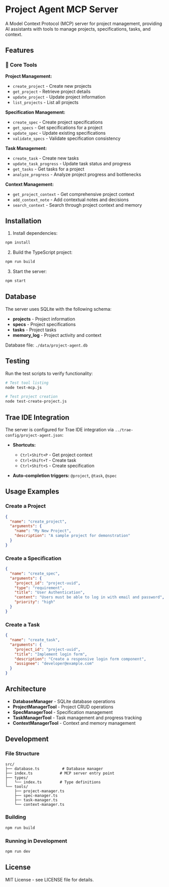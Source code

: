 # Project Agent MCP Server

A Model Context Protocol (MCP) server for project management, providing AI assistants with tools to manage projects, specifications, tasks, and context.

## Features

### 🚀 Core Tools

**Project Management:**
- `create_project` - Create new projects
- `get_project` - Retrieve project details
- `update_project` - Update project information
- `list_projects` - List all projects

**Specification Management:**
- `create_spec` - Create project specifications
- `get_specs` - Get specifications for a project
- `update_spec` - Update existing specifications
- `validate_specs` - Validate specification consistency

**Task Management:**
- `create_task` - Create new tasks
- `update_task_progress` - Update task status and progress
- `get_tasks` - Get tasks for a project
- `analyze_progress` - Analyze project progress and bottlenecks

**Context Management:**
- `get_project_context` - Get comprehensive project context
- `add_context_note` - Add contextual notes and decisions
- `search_context` - Search through project context and memory

## Installation

1. Install dependencies:
```bash
npm install
```

2. Build the TypeScript project:
```bash
npm run build
```

3. Start the server:
```bash
npm start
```

## Database

The server uses SQLite with the following schema:

- **projects** - Project information
- **specs** - Project specifications
- **tasks** - Project tasks
- **memory_log** - Project activity and context

Database file: `./data/project-agent.db`

## Testing

Run the test scripts to verify functionality:

```bash
# Test tool listing
node test-mcp.js

# Test project creation
node test-create-project.js
```

## Trae IDE Integration

The server is configured for Trae IDE integration via `../trae-config/project-agent.json`:

- **Shortcuts:**
  - `Ctrl+Shift+P` - Get project context
  - `Ctrl+Shift+T` - Create task
  - `Ctrl+Shift+S` - Create specification

- **Auto-completion triggers:** `@project`, `@task`, `@spec`

## Usage Examples

### Create a Project
```json
{
  "name": "create_project",
  "arguments": {
    "name": "My New Project",
    "description": "A sample project for demonstration"
  }
}
```

### Create a Specification
```json
{
  "name": "create_spec",
  "arguments": {
    "project_id": "project-uuid",
    "type": "requirement",
    "title": "User Authentication",
    "content": "Users must be able to log in with email and password",
    "priority": "high"
  }
}
```

### Create a Task
```json
{
  "name": "create_task",
  "arguments": {
    "project_id": "project-uuid",
    "title": "Implement login form",
    "description": "Create a responsive login form component",
    "assignee": "developer@example.com"
  }
}
```

## Architecture

- **DatabaseManager** - SQLite database operations
- **ProjectManagerTool** - Project CRUD operations
- **SpecManagerTool** - Specification management
- **TaskManagerTool** - Task management and progress tracking
- **ContextManagerTool** - Context and memory management

## Development

### File Structure
```
src/
├── database.ts          # Database manager
├── index.ts            # MCP server entry point
├── types/
│   └── index.ts        # Type definitions
└── tools/
    ├── project-manager.ts
    ├── spec-manager.ts
    ├── task-manager.ts
    └── context-manager.ts
```

### Building
```bash
npm run build
```

### Running in Development
```bash
npm run dev
```

## License

MIT License - see LICENSE file for details.